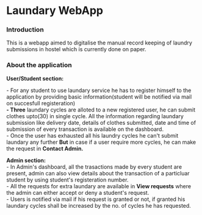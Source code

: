 # Laundary WebApp

<h3>Introduction</h3>
<p>This is a webapp aimed to digitalise the manual record keeping of laundry submissions in hostel which is currently done on paper.</p>


<h3>About the application</h3>
<strong> User/Student section: </strong>
<p>- For any student to use laundary service he has to register himself to the application by providing basic information(student will be notified via mail on succesfull registeration) <br>
<strong>- Three</strong> laundary cycles are alloted to a new registered user, he can submit clothes upto(30) in single cycle. All the information regarding laundary submission like delivery date, details of clothes submitted, date and time of submission of every transaction is available on the dashboard. <br>
- Once the user has exhausted all his laundry cycles he can't submit laundary any further <strong>But</strong> in case if a user require more cycles, he can make the request in <strong>Contact Admin.</strong>
</p>
<p>
<strong> Admin section: </strong><br>
- In Admin's dashboard, all the trasactions made by every student are present, admin can also view details about the transaction of a particluar student by using student's registeration number. <br>
 - All the requests for extra laundary are available in <strong>View requests</strong> where the admin can either accept or deny a student's request.<br>
 - Users is notified via mail if his request is granted or not, if granted his laundary cycles shall be increased by the no. of cycles he has requested.
 </p>




